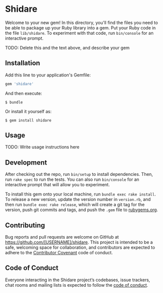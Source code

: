 # Shidare

Welcome to your new gem! In this directory, you'll find the files you need to be able to package up your Ruby library into a gem. Put your Ruby code in the file `lib/shidare`. To experiment with that code, run `bin/console` for an interactive prompt.

TODO: Delete this and the text above, and describe your gem

## Installation

Add this line to your application's Gemfile:

```ruby
gem 'shidare'
```

And then execute:

    $ bundle

Or install it yourself as:

    $ gem install shidare

## Usage

TODO: Write usage instructions here

## Development

After checking out the repo, run `bin/setup` to install dependencies. Then, run `rake spec` to run the tests. You can also run `bin/console` for an interactive prompt that will allow you to experiment.

To install this gem onto your local machine, run `bundle exec rake install`. To release a new version, update the version number in `version.rb`, and then run `bundle exec rake release`, which will create a git tag for the version, push git commits and tags, and push the `.gem` file to [rubygems.org](https://rubygems.org).

## Contributing

Bug reports and pull requests are welcome on GitHub at https://github.com/[USERNAME]/shidare. This project is intended to be a safe, welcoming space for collaboration, and contributors are expected to adhere to the [Contributor Covenant](http://contributor-covenant.org) code of conduct.

## Code of Conduct

Everyone interacting in the Shidare project’s codebases, issue trackers, chat rooms and mailing lists is expected to follow the [code of conduct](https://github.com/[USERNAME]/shidare/blob/master/CODE_OF_CONDUCT.md).
